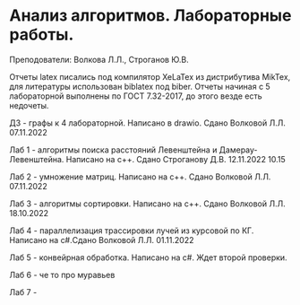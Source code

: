 # Анализ алгоритмов. Лабораторные работы.

Преподователи: Волкова Л.Л., Строганов Ю.В.

Отчеты latex писались под компилятор XeLaTex из дистрибутива MikTex, для литературы использован biblatex под biber. Отчеты начиная с 5 лабораторной выполнены по ГОСТ 7.32-2017, до этого везде есть недочеты. 

ДЗ - графы к 4 лабораторной. Написано в drawio. Сдано Волковой Л.Л. 07.11.2022

Лаб 1 - алгоритмы поиска расстояний Левенштейна и Дамерау-Левенштейна. Написано на c++. Сдано Строганову Д.В. 12.11.2022 10.15

Лаб 2 - умножение матриц. Написано на c++. Сдано Волковой Л.Л. 07.11.2022

Лаб 3 - алгоритмы сортировки. Написано на c++. Сдано Волковой Л.Л. 18.10.2022

Лаб 4 - параллелизация трассировки лучей из курсовой по КГ. Написано на c#.Сдано Волковой Л.Л. 01.11.2022

Лаб 5 - конвейрная обработка. Написано на c#. Ждет второй проверки. 

Лаб 6 - че то про муравьев

Лаб 7 - 

